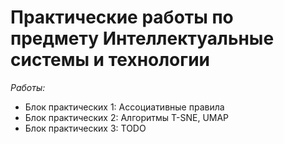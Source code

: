 # Практические работы по предмету Интеллектуальные системы и технологии
*Работы:*
- Блок практических 1: Ассоциативные правила
- Блок практических 2: Алгоритмы T-SNE, UMAP
- Блок практических 3: TODO